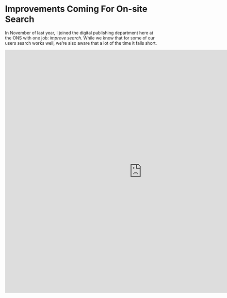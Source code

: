 # Improvements Coming For On-site Search

In November of last year, I joined the digital publishing department here at the ONS with one job: *improve search*. While we know that for some of our users search works well, we're also aware that a lot of the time it falls short.

<div class="iframe_container">
<iframe width="900" height="800" frameborder="0" scrolling="no" src="https://plot.ly/~Sully0190/6.embed"></iframe>
</div>
